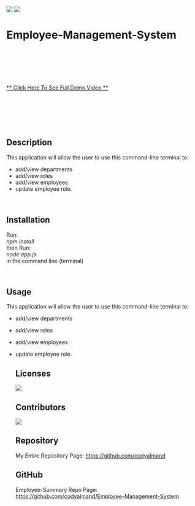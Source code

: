 ![](https://img.shields.io/badge/License-MIT-brightgreen)
![](https://img.shields.io/badge/created%20by-codyalmand-red)

# Employee-Management-System

<br>

![]()

<br>

<br>

[** Click Here To See Full Demo Video **]()

<br>

![]()

<br>

<br>

## Description

This application will allow the user to use this command-line terminal to:
* add/view departments 
* add/view roles 
* add/view employees
* update employee role.

<br>

  ## Installation

  Run:
  <br>
  _npm install_
  <br>
  then Run:
  <br>
  _node app.js_
  <br>
  in the command line (terminal)

  <br>

  ## Usage

  This application will allow the user to use this command-line terminal to:
* add/view departments 
* add/view roles 
* add/view employees
* update employee role.

  ## Licenses

  ![](https://img.shields.io/badge/License-MIT-brightgreen)

  ## Contributors

  ![](https://img.shields.io/badge/created%20by-codyalmand-red)

  ## Repository

  My Entire Repository Page: https://github.com/codyalmand

  ## GitHub

  Employee-Summary Repo Page: https://github.com/codyalmand/Employee-Management-System

  <br>

